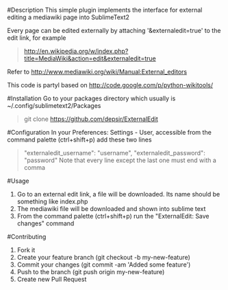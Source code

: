 #Description
This simple plugin implements the interface for external editing a mediawiki page into SublimeText2

Every page can be edited externally by attaching '&externaledit=true' to the edit link, for example
>	http://en.wikipedia.org/w/index.php?title=MediaWiki&action=edit&externaledit=true

Refer to http://www.mediawiki.org/wiki/Manual:External_editors

This code is partyl based on http://code.google.com/p/python-wikitools/

#Installation
Go to your packages directory which usually is ~/.config/sublimetext2/Packages
>	git clone https://github.com/depsir/ExternalEdit

#Configuration
In your Preferences: Settings - User, accessible from the command palette (ctrl+shift+p) add these two lines
>    "externaledit_username": "username",
>    "externaledit_password": "password"
Note that every line except the last one must end with a comma

#Usage
1. Go to an external edit link, a file will be downloaded. Its name should be something like index.php
1. The mediawiki file will be downloaded and shown into sublime text
1. From the command palette (ctrl+shift+p) run the "ExternalEdit: Save changes" command

#Contributing
1. Fork it
1. Create your feature branch (git checkout -b my-new-feature)
1. Commit your changes (git commit -am 'Added some feature')
1. Push to the branch (git push origin my-new-feature)
1. Create new Pull Request

